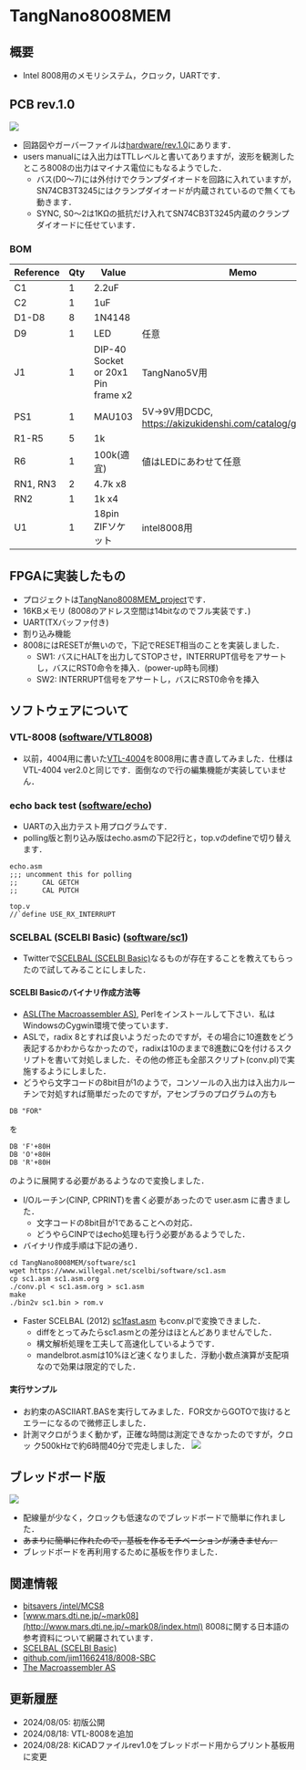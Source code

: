 # TangNano8008MEM
## 概要
- Intel 8008用のメモリシステム，クロック，UARTです．

## PCB rev.1.0
![](images/tangnano8008mem_pcb.jpg)
- 回路図やガーバーファイルは[hardware/rev.1.0](hardware/rev.1.0/)にあります．
- users manualには入出力はTTLレベルと書いてありますが，波形を観測したところ8008の出力はマイナス電位にもなるようでした．
  - バス(D0〜7)には外付けでクランプダイオードを回路に入れていますが，SN74CB3T3245にはクランプダイオードが内蔵されているので無くても動きます．
  - SYNC, S0〜2は1KΩの抵抗だけ入れてSN74CB3T3245内蔵のクランプダイオードに任せています．
### BOM
|Reference          |Qty| Value          |Memo |
|-------------------|---|----------------|-----|
|C1                 |1  |2.2uF           |     |
|C2                 |1  |1uF             |     |
|D1-D8              |8  |1N4148          |     |
|D9                 |1  | LED      |任意     |
|J1                 |1  | DIP-40 Socket or 20x1 Pin frame x2  |TangNano5V用|
|PS1                |1  |MAU103          |5V→9V用DCDC,  https://akizukidenshi.com/catalog/g/g112176/ |
|R1-R5              |5  | 1k             |     |
|R6                 |1  | 100k(適宜)     | 値はLEDにあわせて任意|
|RN1, RN3           |2  | 4.7k x8       |     |
|RN2                |1  | 1k x4          |     |
|U1                 |1  | 18pin ZIFソケット |  intel8008用|

## FPGAに実装したもの
- プロジェクトは[TangNano8008MEM_project](TangNano8008MEM_project)です．
- 16KBメモリ (8008のアドレス空間は14bitなのでフル実装です．)
- UART(TXバッファ付き)
- 割り込み機能
- 8008にはRESETが無いので，下記でRESET相当のことを実装しました．
  - SW1: バスにHALTを出力してSTOPさせ，INTERRUPT信号をアサートし，バスにRST0命令を挿入．(power-up時も同様)
  - SW2: INTERRUPT信号をアサートし，バスにRST0命令を挿入

## ソフトウェアについて
### VTL-8008 ([software/VTL8008](software/VTL8008))
- 以前，4004用に書いた[VTL-4004](https://github.com/ryomuk/VTL4004)を8008用に書き直してみました．仕様はVTL-4004 ver2.0と同じです．面倒なので行の編集機能が実装していません．

### echo back test ([software/echo](software/echo))
- UARTの入出力テスト用プログラムです．
- polling版と割り込み版はecho.asmの下記2行と，top.vのdefineで切り替えます．
```
echo.asm
;;; uncomment this for polling
;;  	CAL GETCH
;;  	CAL PUTCH

top.v
//`define USE_RX_INTERRUPT
```

### SCELBAL (SCELBI Basic) ([software/sc1](software/sc1))
- Twitterで[SCELBAL (SCELBI Basic)](https://www.willegal.net/scelbi/scelbal.html)なるものが存在することを教えてもらったので試してみることにしました．

#### SCELBI Basicのバイナリ作成方法等
- [ASL(The Macroassembler AS)](http://john.ccac.rwth-aachen.de:8000/as/), Perlをインストールして下さい．私はWindowsのCygwin環境で使っています．
- ASLで，radix 8とすれば良いようだったのですが，その場合に10進数をどう表記するかわからなかったので，radixは10のままで8進数にQを付けるスクリプトを書いて対処しました．その他の修正も全部スクリプト(conv.pl)で実施するようにしました．
- どうやら文字コードの8bit目が1のようで，コンソールの入出力は入出力ルーチンで対処すれば簡単だったのですが，アセンブラのプログラムの方も
```
DB "FOR"
```
を
```
DB 'F'+80H
DB 'O'+80H
DB 'R'+80H
```
のように展開する必要があるようなので変換しました．
- I/Oルーチン(CINP, CPRINT)を書く必要があったので user.asm に書きました．
  - 文字コードの8bit目が1であることへの対応．
  - どうやらCINPではecho処理も行う必要があるようでした．
- バイナリ作成手順は下記の通り．
```
cd TangNano8008MEM/software/sc1
wget https://www.willegal.net/scelbi/software/sc1.asm
cp sc1.asm sc1.asm.org
./conv.pl < sc1.asm.org > sc1.asm
make
./bin2v sc1.bin > rom.v
```
- Faster SCELBAL (2012) [sc1fast.asm](https://www.willegal.net/scelbi/software/sc1fast.asm) もconv.plで変換できました．
  - diffをとってみたらsc1.asmとの差分はほとんどありませんでした．
  - 構文解析処理を工夫して高速化しているようです．
  - mandelbrot.asmは10%ほど速くなりました．浮動小数点演算が支配項なので効果は限定的でした．

#### 実行サンプル
- お約束のASCIIART.BASを実行してみました．FOR文からGOTOで抜けるとエラーになるので微修正しました．
- 計測マクロがうまく動かず，正確な時間は測定できなかったのですが，クロッ
ク500kHzで約6時間40分で完走しました．
![](images/asciiart_8008.png)

## ブレッドボード版
![](images/tangnano8008mem.jpg)
- 配線量が少なく，クロックも低速なのでブレッドボードで簡単に作れました．
 - ~~あまりに簡単に作れたので，基板を作るモチベーションが湧きません．~~
 - ブレッドボードを再利用するために基板を作りました．

## 関連情報
- [bitsavers /intel/MCS8](http://www.bitsavers.org/components/intel/MCS8/)
- [www.mars.dti.ne.jp/~mark08](http://www.mars.dti.ne.jp/~mark08/index.html) 8008に関する日本語の参考資料について網羅されています．
- [SCELBAL (SCELBI Basic)](https://www.willegal.net/scelbi/scelbal.html)
- [github.com/jim11662418/8008-SBC](https://github.com/jim11662418/8008-SBC)
- [The Macroassembler AS](http://john.ccac.rwth-aachen.de:8000/as/)

## 更新履歴
- 2024/08/05: 初版公開
- 2024/08/18: VTL-8008を追加
- 2024/08/28: KiCADファイルrev1.0をブレッドボード用からプリント基板用に変更

